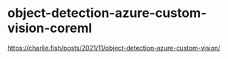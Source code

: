 # object-detection-azure-custom-vision-coreml

https://charlie.fish/posts/2021/11/object-detection-azure-custom-vision/